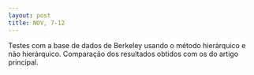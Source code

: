 ```yaml
---
layout: post
title: NOV, 7-12
---
```


Testes com a base de dados de Berkeley usando o método hierárquico
e não hierárquico. Comparação dos resultados obtidos com os
do artigo principal.
